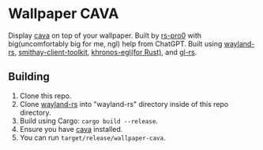 Wallpaper CAVA
==============

Display [cava](https://github.com/karlstav/cava) on top of your wallpaper.
Built by [rs-pro0](https://github.com/rs-pro0) with big(uncomfortably big for me, ngl) help from ChatGPT.
Built using [wayland-rs](https://github.com/Smithay/wayland-rs), [smithay-client-toolkit](https://github.com/Smithay/client-toolkit), [khronos-egl(for Rust)](https://github.com/timothee-haudebourg/khronos-egl), and [gl-rs](https://github.com/brendanzab/gl-rs).

Building
------------

1. Clone this repo.
2. Clone [wayland-rs](https://github.com/Smithay/wayland-rs) into "wayland-rs" directory inside of this repo directory.
3. Build using Cargo: `cargo build --release`.
4. Ensure you have [cava](https://github.com/karlstav/cava) installed.
5. You can run `target/release/wallpaper-cava`.

